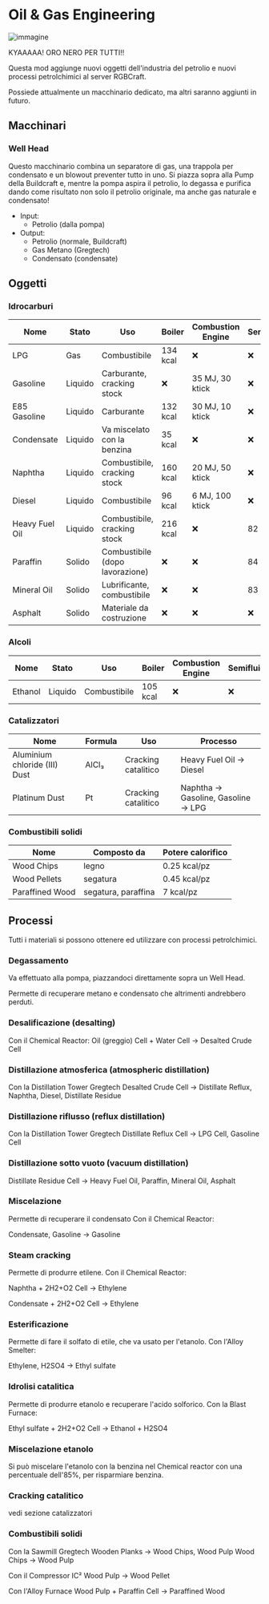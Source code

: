 # Oil & Gas Engineering

![immagine](https://user-images.githubusercontent.com/12469744/151770759-5ab9f533-3353-4f5d-9ee4-91ad1670421a.png)

KYAAAAA! ORO NERO PER TUTTI!!

Questa mod aggiunge nuovi oggetti dell'industria del petrolio e nuovi processi petrolchimici al server RGBCraft.

Possiede attualmente un macchinario dedicato, ma altri saranno aggiunti in futuro.

## Macchinari
### Well Head

Questo macchinario combina un separatore di gas, una trappola per condensato e un blowout preventer tutto in uno. 
Si piazza sopra alla Pump della Buildcraft e, mentre la pompa aspira il petrolio, lo degassa e purifica dando come risultato non solo il petrolio originale, ma anche gas naturale e condensato!

* Input:
   * Petrolio (dalla pompa)
* Output:
   * Petrolio (normale, Buildcraft)
   * Gas Metano (Gregtech)
   * Condensato (condensate)

## Oggetti

### Idrocarburi
|Nome|Stato|Uso|Boiler|Combustion Engine|Semifluid|Gas Turbine|
|---|---|---|---|---|---|---|
|LPG|Gas|Combustibile|134 kcal|:x:|:x:|52 kWh|
|Gasoline|Liquido|Carburante, cracking stock|:x:|35 MJ, 30 ktick|:x:|68 kWh|
|E85 Gasoline|Liquido|Carburante|132 kcal|30 MJ, 10 ktick|:x:|59 kWh|
|Condensate|Liquido|Va miscelato con la benzina|35 kcal|:x:|:x:|:x:|
|Naphtha|Liquido|Combustibile, cracking stock|160 kcal|20 MJ, 50 ktick|:x:|76 kWh|
|Diesel|Liquido|Combustibile|96 kcal|6 MJ, 100 ktick|:x:|:x:|
|Heavy Fuel Oil|Liquido|Combustibile, cracking stock|216 kcal|:x:|82 kWh|:x:|
|Paraffin|Solido|Combustibile (dopo lavorazione)|:x:|:x:|84 kWh|:x:|
|Mineral Oil|Solido|Lubrificante, combustibile|:x:|:x:|83 kWh|:x:|
|Asphalt|Solido|Materiale da costruzione|:x:|:x:|:x:|:x:|

### Alcoli
|Nome|Stato|Uso|Boiler|Combustion Engine|Semifluid|Gas Turbine|
|---|---|---|---|---|---|---|
|Ethanol|Liquido|Combustibile|105 kcal|:x:|:x:|29 kWh|

### Catalizzatori
|Nome|Formula|Uso|Processo|
|---|---|---|---|
|Aluminium chloride (III) Dust|AlCl₃|Cracking catalitico|Heavy Fuel Oil → Diesel|
|Platinum Dust|Pt|Cracking catalitico|Naphtha → Gasoline, Gasoline → LPG|

 ### Combustibili solidi
|Nome|Composto da|Potere calorifico|
|---|---|---|
|Wood Chips|legno|0.25 kcal/pz|
|Wood Pellets|segatura|0.45 kcal/pz|
|Paraffined Wood|segatura, paraffina|7 kcal/pz|

 ## Processi

Tutti i materiali si possono ottenere ed utilizzare con processi petrolchimici.

### Degassamento

Va effettuato alla pompa, piazzandoci direttamente sopra un Well Head.

Permette di recuperare metano e condensato che altrimenti andrebbero perduti.

### Desalificazione (desalting) 

Con il Chemical Reactor:
Oil (greggio) Cell + Water Cell → Desalted Crude Cell

### Distillazione atmosferica (atmospheric distillation)

Con la Distillation Tower Gregtech
Desalted Crude Cell → Distillate Reflux,  Naphtha, Diesel, Distillate Residue

### Distillazione riflusso (reflux distillation)

Con la Distillation Tower Gregtech
Distillate Reflux Cell → LPG Cell, Gasoline Cell

### Distillazione sotto vuoto (vacuum distillation)
Distillate Residue Cell → Heavy Fuel Oil, Paraffin, Mineral Oil, Asphalt

### Miscelazione

Permette di recuperare il condensato
Con il Chemical Reactor:

Condensate, Gasoline → Gasoline

### Steam cracking

Permette di produrre etilene.
Con il Chemical Reactor:

Naphtha + 2H2+O2 Cell → Ethylene

Condensate + 2H2+O2 Cell → Ethylene

### Esterificazione

Permette di fare il solfato di etile, che va usato per l'etanolo.
Con l'Alloy Smelter:

Ethylene, H2SO4 → Ethyl sulfate

### Idrolisi catalitica

Permette di produrre etanolo e recuperare l'acido solforico.
Con la Blast Furnace:

Ethyl sulfate + 2H2+O2 Cell → Ethanol + H2SO4

### Miscelazione etanolo

Si può miscelare l'etanolo con la benzina nel Chemical reactor con una percentuale dell'85%, per risparmiare benzina.

### Cracking catalitico

vedi sezione catalizzatori

### Combustibili solidi

Con la Sawmill Gregtech
Wooden Planks → Wood Chips, Wood Pulp
Wood Chips → Wood Pulp

Con il Compressor IC²
Wood Pulp → Wood Pellet

Con l'Alloy Furnace 
Wood Pulp + Paraffin Cell → Paraffined Wood
